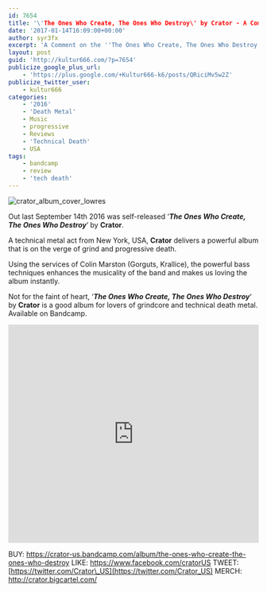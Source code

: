 ```yaml
---
id: 7654
title: '\'The Ones Who Create, The Ones Who Destroy\' by Crator - A Comment'
date: '2017-01-14T16:09:00+00:00'
author: syr3fx
excerpt: 'A Comment on the ''The Ones Who Create, The Ones Who Destroy'' album by Crator (2016).'
layout: post
guid: 'http://kultur666.com/?p=7654'
publicize_google_plus_url:
    - 'https://plus.google.com/+Kultur666-k6/posts/QRiciMv5w2Z'
publicize_twitter_user:
    - kultur666
categories:
    - '2016'
    - 'Death Metal'
    - Music
    - progressive
    - Reviews
    - 'Technical Death'
    - USA
tags:
    - bandcamp
    - review
    - 'tech death'
---
```


![crator_album_cover_lowres](http://localhost:8080/wp-content/uploads/2017/01/crator_album_cover_lowres.jpg?w=680)

Out last September 14th 2016 was self-released ‘***The Ones Who Create, The Ones Who Destroy***‘ by **Crator**.

A technical metal act from New York, USA, **Crator** delivers a powerful album that is on the verge of grind and progressive death.

Using the services of Colin Marston (Gorguts, Krallice), the powerful bass techniques enhances the musicality of the band and makes us loving the album instantly.

Not for the faint of heart, ‘***The Ones Who Create, The Ones Who Destroy***‘ by **Crator** is a good album for lovers of grindcore and technical death metal. Available on Bandcamp.

<iframe style="border: 0; width: 100%; height: 439px;" src="https://bandcamp.com/EmbeddedPlayer/album=2094738642/size=large/bgcol=333333/linkcol=e99708/tracklist=false/transparent=true/" seamless></iframe>

BUY: <https://crator-us.bandcamp.com/album/the-ones-who-create-the-ones-who-destroy>
LIKE: <https://www.facebook.com/cratorUS>
TWEET: [https://twitter.com/Crator\_US](https://twitter.com/Crator_US)
MERCH: <http://crator.bigcartel.com/>
